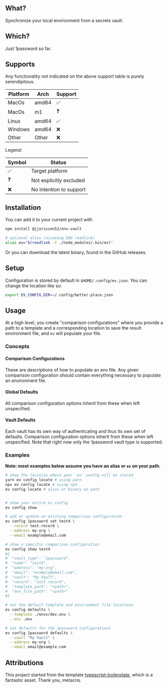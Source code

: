 ## What?
Synchronize your local environment from a secrets vault.

## Which?
Just 1password so far.

## Supports
Any functionality not indicated on the above support table is purely serendipitous.

| Platform | Arch  | Support |
|----------|-------|---------|
| MacOs    | amd64 | ✅       |
| MacOs    | m1    | ❓       |
| Linux    | amd64 | ✅       |
| Windows  | amd64 | ❌       |
| Other    | Other | ❌       |

Legend:

| Symbol | Status                  |
|--------|-------------------------|
| ✅      | Target platform         |
| ❓      | Not explicitly excluded |
| ❌      | No intention to support |

## Installation

You can add it to your current project with
```bash
npm install @jjorissen52/env-vault

# optional alias (assuming GNU readlink)
alias ev="$(readlink -f ./node_modules/.bin/ev)"
```

Or you can download the latest binary, found in the GitHub releases.

## Setup
Configuration is stored by default in `$HOME/.config/ev.json`. You can change the location like so:
```bash
export EV_CONFIG_DIR=~/.config/better-place.json
```

## Usage
At a high level, you create "comparison configurations" where you provide a path to a template
and a corresponding location to save the result environment file, and `ev` will populate your
file.

### Concepts
#### Comparison Configurations
These are descriptions of how to populate an env file. Any given comparison configuration should contain everything necessary
to populate an environment file.

#### Global Defaults
All comparison configuration options inherit from these when left unspecified.

#### Vault Defaults
Each vault has its own way of authenticating and thus its own set of defaults.
Comparison configuration options inherit from these when left unspecified. Note that right now
only the 1password vault type is supported.

### Examples
**Note: most examples below assume you have an alias or `ev` on your path.**

```bash
# show the location where your `ev` config will be stored
yarn ev config locate # using yarn
npx ev config locate # using npm
ev config locate # alias or binary on path


# show your entire ev config
ev config show

# add or update an existing comparison configuration
ev config 1password set test4 \
  --record test.record \
  --address my-org \
  --email example@email.com

# show a specific comparison configuration
ev config show test4
#{
#  "vault_type": "1password",
#  "name": "test4",
#  "address": "my-org",
#  "email": "example@email.com",
#  "vault": "My Vault",
#  "record": "test.record",
#  "template_path": "<path>",
#  "env_file_path": "<path>"
#}

# set the default template and environment file locations
ev config defaults \
  --template ./envs/dev.env \
  --env .env

# set defaults for the 1password configurations
ev config 1password defaults \
  --vault "My Vault" \
  --address my-org \
  --email email@example.com
```


## Attributions
This project started from the template [typescript-boilerplate](https://github.com/metachris/typescript-boilerplate/tree/v0.4.2), which is a fantastic asset. Thank you, metacris.
